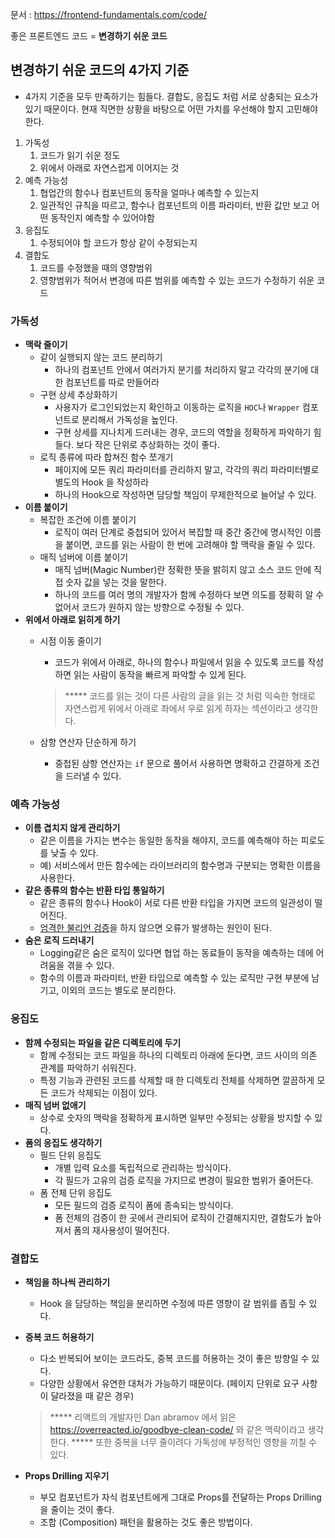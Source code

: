 문서 : https://frontend-fundamentals.com/code/

좋은 프론트엔드 코드 = **변경하기 쉬운 코드**

## 변경하기 쉬운 코드의 4가지 기준

- 4가지 기준을 모두 만족하기는 힘들다. 결합도, 응집도 처럼 서로 상충되는 요소가 있기 때문이다. 현재 직면한 상황을 바탕으로 어떤 가치를 우선해야 할지 고민해야 한다.
1. 가독성 
    1. 코드가 읽기 쉬운 정도
    2. 위에서 아래로 자연스럽게 이어지는 것
2. 예측 가능성 
    1. 협업간의 함수나 컴포넌트의 동작을 얼마나 예측할 수 있는지
    2. 일관적인 규칙을 따르고, 함수나 컴포넌트의 이름 파라미터, 반환 값만 보고 어떤 동작인지 예측할 수 있어야함
3. 응집도
    1. 수정되어야 할 코드가 항상 같이 수정되는지
4. 결합도
    1. 코드를 수정했을 때의 영향범위
    2. 영향범위가 적어서 변경에 따른 범위를 예측할 수 있는 코드가 수정하기 쉬운 코드

### 가독성

- **맥락 줄이기**
    - 같이 실행되지 않는 코드 분리하기
        - 하나의 컴포넌트 안에서 여러가지 분기를 처리하지 말고 각각의 분기에 대한 컴포넌트를 따로 만들어라
    - 구현 상세 추상화하기
        - 사용자가 로그인되었는지 확인하고 이동하는 로직을 `HOC`나 `Wrapper` 컴포넌트로 분리해서 가독성을 높인다.
        - 구현 상세를 지나치게 드러내는 경우, 코드의 역할을 정확하게 파악하기 힘들다. 보다 작은 단위로 추상화하는 것이 좋다.
    - 로직 종류에 따라 합쳐진 함수 쪼개기
        - 페이지에 모든 쿼리 파라미터를 관리하지 말고, 각각의 쿼리 파라미터별로 별도의 Hook 을 작성하라
        - 하나의 Hook으로 작성하면 담당할 책임이 무제한적으로 늘어날 수 있다.
- **이름 붙이기**
    - 복잡한 조건에 이름 붙이기
        - 로직이 여러 단계로 중첩되어 있어서 복잡할 때 중간 중간에 명시적인 이름을 붙이면, 코드를 읽는 사람이 한 번에 고려해야 할 맥락을 줄일 수 있다.
    - 매직 넘버에 이름 붙이기
        - 매직 넘버(Magic Number)란 정확한 뜻을 밝히지 않고 소스 코드 안에 직접 숫자 값을 넣는 것을 말한다.
        - 하나의 코드를 여러 명의 개발자가 함께 수정하다 보면 의도를 정확히 알 수 없어서 코드가 원하지 않는 방향으로 수정될 수 있다.
- **위에서 아래로 읽히게 하기**
    - 시점 이동 줄이기
        - 코드가 위에서 아래로, 하나의 함수나 파일에서 읽을 수 있도록 코드를 작성하면 읽는 사람이 동작을 빠르게 파악할 수 있게 된다.
        
        > ***** 코드를 읽는 것이 다른 사람의 글을 읽는 것 처럼 익숙한 형태로 자연스럽게 위에서 아래로 좌에서 우로 읽게 하자는 섹션이라고 생각한다.
        > 
    - 삼항 연산자 단순하게 하기
        - 중첩된 삼항 연산자는 `if` 문으로 풀어서 사용하면 명확하고 간결하게 조건을 드러낼 수 있다.

### 예측 가능성

- **이름 겹치지 않게 관리하기**
    - 같은 이름을 가지는 변수는 동일한 동작을 해야지, 코드를 예측해야 하는 피로도를 낮출 수 있다.
    - 예) 서비스에서 만든 함수에는 라이브러리의 함수명과 구분되는 명확한 이름을 사용한다.
- **같은 종류의 함수는 반환 타입 통일하기**
    - 같은 종류의 함수나 Hook이 서로 다른 반환 타입을 가지면 코드의 일관성이 떨어진다.
    - [엄격한 불리언 검증](https://typescript-eslint.io/rules/strict-boolean-expressions/)을 하지 않으면 오류가 발생하는 원인이 된다.
- **숨은 로직 드러내기**
    - Logging같은 숨은 로직이 있다면 협업 하는 동료들이 동작을 예측하는 데에 어려움을 겪을 수 있다.
    - 함수의 이름과 파라미터, 반환 타입으로 예측할 수 있는 로직만 구현 부분에 남기고, 이외의 코드는 별도로 분리한다.

### 응집도

- **함께 수정되는 파일을 같은 디렉토리에 두기**
    - 함께 수정되는 코드 파일을 하나의 디렉토리 아래에 둔다면, 코드 사이의 의존 관계를 파악하기 쉬워진다.
    - 특정 기능과 관련된 코드를 삭제할 때 한 디렉토리 전체를 삭제하면 깔끔하게 모든 코드가 삭제되는 이점이 있다.
- **매직 넘버 없애기**
    - 상수로 숫자의 맥락을 정확하게 표시하면 일부만 수정되는 상황을 방지할 수 있다.
- **폼의 응집도 생각하기**
    - 필드 단위 응집도
        - 개별 입력 요소를 독립적으로 관리하는 방식이다.
        - 각 필드가 고유의 검증 로직을 가지므로 변경이 필요한 범위가 줄어든다.
    - 폼 전체 단위 응집도
        - 모든 필드의 검증 로직이 폼에 종속되는 방식이다.
        - 폼 전체의 검증이 한 곳에서 관리되어 로직이 간결해지지만, 결함도가 높아져서 폼의 재사용성이 떨어진다.

### 결합도

- **책임을 하나씩 관리하기**
    - Hook 을 담당하는 책임을 분리하면 수정에 따른 영향이 갈 범위를 좁힐 수 있다.
- **중복 코드 허용하기**
    - 다소 반복되어 보이는 코드라도, 중복 코드를 허용하는 것이 좋은 방향일 수 있다.
    - 다양한 상황에서 유연한 대처가 가능하기 때문이다. (페이지 단위로 요구 사항이 달라졌을 때 같은 경우)
    
    > ***** 리액트의 개발자인 Dan abramov 에서 읽은 https://overreacted.io/goodbye-clean-code/ 와 같은 맥락이라고 생각한다.
    ***** 또한 중복을 너무 줄이려다 가독성에 부정적인 영향을 끼칠 수 있다.
    > 
- **Props Drilling 지우기**
    - 부모 컴포넌트가 자식 컴포넌트에게 그대로 Props를 전달하는 Props Drilling 을 줄이는 것이 좋다.
    - 조합 (Composition) 패턴을 활용하는 것도 좋은 방법이다.